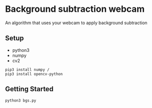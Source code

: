 # Background subtraction webcam
An algorithm that uses your webcam to apply background subtraction

## Setup
- python3
- numpy 
- cv2

```
pip3 install numpy /
pip3 install opencv-python
```

## Getting Started
````
python3 bgs.py

